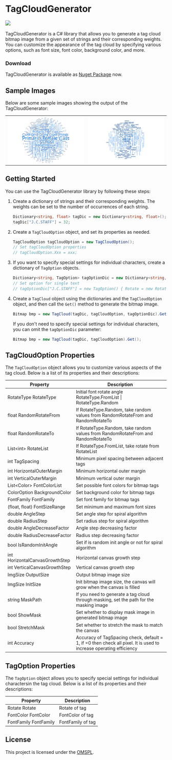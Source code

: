 # TagCloudGenerator
<img src="https://www.nuget.org/Content/gallery/img/logo-header.svg?sanitize=true" height="30px">

TagCloudGenerator is a C# library that allows you to generate a tag cloud bitmap image from a given set of strings and their corresponding weights. You can customize the appearance of the tag cloud by specifying various options, such as font size, font color, background color, and more.

### Download
TagCloudGenerator is available as [Nuget Package](https://www.nuget.org/packages/TagCloudGenerator/) now.

## Sample Images

Below are some sample images showing the output of the TagCloudGenerator:

<table>
  <tr>
    <td><img width=1000 align="center" src="https://github.com/ZjzMisaka/AnimeReport/blob/main/tags.bmp"/></td>
    <td><img width=1000 align="center" src="https://github.com/ZjzMisaka/AnimeReport/blob/main/companies.bmp"/></td>
  </tr>
</table>

## Getting Started

You can use the TagCloudGenerator library by following these steps:

1. Create a dictionary of strings and their corresponding weights. The weights can be set to the number of occurrences of each string.

   ```csharp
   Dictionary<string, float> tagDic = new Dictionary<string, float>();
   tagDic["J.C.STAFF"] = 32;
   ```

2. Create a `TagCloudOption` object, and set its properties as needed.

   ```csharp
   TagCloudOption tagCloudOption = new TagCloudOption();
   // Set tagCloudOption properties
   // tagCloudOption.Xxx = xxx;
   ```

3. If you want to specify special settings for individual characters, create a dictionary of `TagOption` objects.

   ```csharp
   Dictionary<string, TagOption> tagOptionDic = new Dictionary<string, TagOption>();
   // Set option for single text
   // tagOptionDic["J.C.STAFF"] = new TagOption() { Rotate = new Rotate(0) };
   ```

4. Create a `TagCloud` object using the dictionaries and the `TagCloudOption` object, and then call the `Get()` method to generate the bitmap image.

   ```csharp
   Bitmap bmp = new TagCloud(tagDic, tagCloudOption, tagOptionDic).Get();
   ```

   If you don't need to specify special settings for individual characters, you can omit the `tagOptionDic` parameter:

   ```csharp
   Bitmap bmp = new TagCloud(tagDic, tagCloudOption).Get();
   ```

## TagCloudOption Properties

The `TagCloudOption` object allows you to customize various aspects of the tag cloud. Below is a list of its properties and their descriptions:

|Property|Description|
|--|--|
|RotateType RotateType|Initial font rotate angle<br>RotateType.FromList \| RotateType.Random|
|float RandomRotateFrom|If RotateType.Random, take random values from RandomRotateFrom and RandomRotateTo|
|float RandomRotateTo|If RotateType.Random, take random values from RandomRotateFrom and RandomRotateTo|
|List\<int> RotateList|If RotateType.FromList, take rotate from RotateList|
|int TagSpacing|Minimum pixel spacing between adjacent tags|
|int HorizontalOuterMargin|Minimum horizontal outer margin|
|int VerticalOuterMargin|Minimum vertical outer margin|
|List\<Color> FontColorList|Set possible font colors for bitmap tags|
|ColorOption BackgroundColor|Set background color for bitmap tags|
|FontFamily FontFamily|Set font family for bitmap tags|
|(float, float) FontSizeRange|Set minimum and maximum font sizes|
|double AngleStep|Set angle step for spiral algorithm|
|double RadiusStep|Set radius step for spiral algorithm|
|double AngleDecreaseFactor|Angle step decreasing factor|
|double RadiusDecreaseFactor|Radius step decreasing factor|
|bool IsRandomInitAngle|Set if is random init angle or not for spiral algorithm|
|int HorizontalCanvasGrowthStep|Horizontal canvas growth step|
|int VerticalCanvasGrowthStep|Vertical canvas growth step|
|ImgSize OutputSize|Output bitmap image size|
|ImgSize InitSize|Init bitmap image size, the canvas will grow when the canvas is filled|
|string MaskPath|If you need to generate a tag cloud through masking, set the path for the masking image|
|bool ShowMask|Set whether to display mask image in generated bitmap image|
|bool StretchMask|Set whether to stretch the mask to match the canvas|
|int Accuracy|Accuracy of TagSpacing check, default = 1, if =0 then check all pixel. It is used to increase operating efficiency|

## TagOption Properties

The `TagOption` object allows you to specify special settings for individual charactersin the tag cloud. Below is a list of its properties and their descriptions:

|Property|Description|
|--|--|
|Rotate Rotate|Rotate of tag|
|FontColor FontColor|FontColor of tag|
|FontFamily FontFamily|FontFamily of tag|

## License
This project is licensed under the [OMSPL](https://github.com/ZjzMisaka/TagCloudGenerator/blob/main/LICENSE).